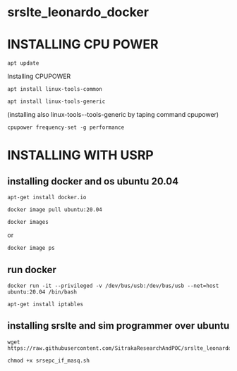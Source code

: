 # srslte_leonardo_docker
# INSTALLING CPU POWER
```
apt update
```
Installing CPUPOWER
```
apt install linux-tools-common
```
```
apt install linux-tools-generic
```
(installing also linux-tools-<number-proposed>-tools-generic by taping command cpupower)
```
cpupower frequency-set -g performance 
```


# INSTALLING WITH USRP
## installing docker and os ubuntu 20.04
```
apt-get install docker.io
```
```
docker image pull ubuntu:20.04
```
```
docker images
```
or
```
docker image ps
```
## run docker
```
docker run -it --privileged -v /dev/bus/usb:/dev/bus/usb --net=host ubuntu:20.04 /bin/bash
```
```
apt-get install iptables
```
## installing srslte and sim programmer over ubuntu

```
wget https://raw.githubusercontent.com/SitrakaResearchAndPOC/srslte_leonardo/main/srsepc_if_masq.sh
```
```
chmod +x srsepc_if_masq.sh
```

